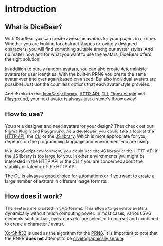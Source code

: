# Introduction

## What is DiceBear?

With DiceBear you can create awesome avatars for your project in no time.
Whether you are looking for abstract shapes or lovingly designed characters, you
will find something suitable among our avatar styles. And no matter how and for
what you want to use the avatars, DiceBear offers the right solution!

In addition to purely random avatars, you can also create
[deterministic](https://en.wikipedia.org/wiki/Deterministic_algorithm) avatars
for user identities. With the built-in
[PRNG](https://en.wikipedia.org/wiki/Pseudorandom_number_generator) you create
the same avatar over and over again based on a seed. But also individual avatars
are possible! Just use the countless options that each avatar style provides.

And thanks to the [JavaScript library](/how-to-use/js-library),
[HTTP API](/how-to-use/http-api), [CLI](/how-to-use/cli),
[Figma plugin](https://www.figma.com/community/plugin/1005765655729342787/DiceBear-Exporter)
and [Playground](/playground), your next avatar is always just a stone's throw
away!

## How to use?

You are a designer and need avatars for your design? Then check out our
[Figma Plugin](https://www.figma.com/community/plugin/1005765655729342787/DiceBear-Exporter)
and [Playground](/playground). As a developer, you could take a look at the
[HTTP API](/how-to-use/http-api), the [CLI](/how-to-use/cli) or the
[JS library](/how-to-use/js-library). Which is more appropriate for you, depends
on the programming language and environment you are using.

In a JavaScript environment, you could use the JS library or the HTTP API if the
JS library is too large for you. In other environments you might be interested
in the HTTP API or the CLI if you are concerned about the stability or latency
of the HTTP API.

The CLI is always a good choice for automations or if you want to create a large
number of avatars in different image formats.

## How does it work?

The avatars are created in
[SVG](https://en.wikipedia.org/wiki/Scalable_Vector_Graphics) format. This
allows to generate avatars dynamically without much computing power. In most
cases, various SVG elements such as hair, eyes, ears etc. are selected from a
set and combined to create a character / avatar.

[XorShift32](https://en.wikipedia.org/wiki/Xorshift) is used as the algorithm
for the [PRNG](https://en.wikipedia.org/wiki/Pseudorandom_number_generator). It
is important to note that the PNGR **does not** attempt to be
[cryptographically secure](https://en.wikipedia.org/wiki/Cryptographically-secure_pseudorandom_number_generator).
